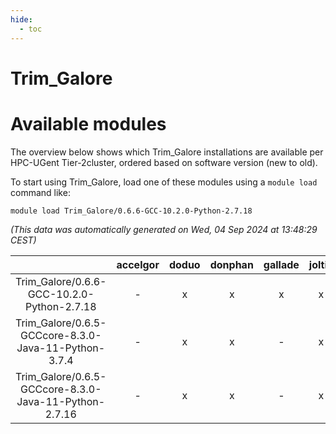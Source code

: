 ```yaml
---
hide:
  - toc
---
```


Trim_Galore
===========

# Available modules


The overview below shows which Trim_Galore installations are available per HPC-UGent Tier-2cluster, ordered based on software version (new to old).

To start using Trim_Galore, load one of these modules using a `module load` command like:

```shell
module load Trim_Galore/0.6.6-GCC-10.2.0-Python-2.7.18
```

*(This data was automatically generated on Wed, 04 Sep 2024 at 13:48:29 CEST)*  

| |accelgor|doduo|donphan|gallade|joltik|shinx|skitty|
| :---: | :---: | :---: | :---: | :---: | :---: | :---: | :---: |
|Trim_Galore/0.6.6-GCC-10.2.0-Python-2.7.18|-|x|x|x|x|-|x|
|Trim_Galore/0.6.5-GCCcore-8.3.0-Java-11-Python-3.7.4|-|x|x|-|x|-|x|
|Trim_Galore/0.6.5-GCCcore-8.3.0-Java-11-Python-2.7.16|-|x|x|-|x|-|x|
